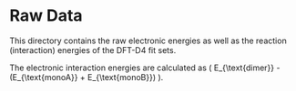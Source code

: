 # Raw Data

This directory contains the raw electronic energies as well as the reaction (interaction) energies of the DFT-D4 fit sets.

The electronic interaction energies are calculated as \( E_{\text{dimer}} - (E_{\text{monoA}} + E_{\text{monoB}}) \).
